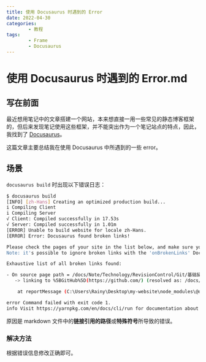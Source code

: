 ```yaml
---
title: 使用 Docusaurus 时遇到的 Error
date: 2022-04-30
categories:
        - 教程
tags:
        - Frame
        - Docusaurus
---
```


# 使用 Docusaurus 时遇到的  Error.md

## 写在前面

最近想用笔记中的文章搭建一个网站，本来想直接一用一些常见的静态博客框架的，但后来发现笔记使用这些框架，并不能突出作为一个笔记站点的特点，因此，我找到了 [Docusaurus](https://www.docusaurus.cn/)。

这篇文章主要总结我在使用 Docusaurus 中所遇到的一些 error。

## 场景

`docusaurus build` 时出现以下错误日志：

```sh
$ docusaurus build
[INFO] [zh-Hans] Creating an optimized production build...
i Compiling Client
i Compiling Server
√ Client: Compiled successfully in 17.53s
√ Server: Compiled successfully in 1.01m
[ERROR] Unable to build website for locale zh-Hans.
[ERROR] Error: Docusaurus found broken links!

Please check the pages of your site in the list below, and make sure you don't reference any path that does not exist.
Note: it's possible to ignore broken links with the 'onBrokenLinks' Docusaurus configuration, and let the build pass.

Exhaustive list of all broken links found:

- On source page path = /docs/Note/Technology/RevisionControl/Git/基础操作/首次添加远程库:
   -> linking to %5BGitHub%5D(https://github.com/) (resolved as: /docs/Note/Technology/RevisionControl/Git/基础操作/%5BGitHub%5D(https://github.com/))

    at reportMessage (C:\Users\Rainy\Desktop\my-website\node_modules\@docusaurus\utils\lib\jsUtils.js:88:19)

error Command failed with exit code 1.
info Visit https://yarnpkg.com/en/docs/cli/run for documentation about this command.

```

 原因是 markdown 文件中的**链接引用的路径**或**特殊符号**所导致的错误。

### 解决方法

根据错误信息修改正确即可。